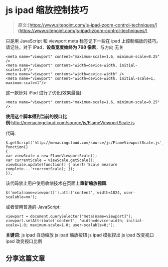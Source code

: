 # js ipad 缩放控制技巧

> 原文:[https://www.sitepoint.com/js-ipad-zoom-control-techniques/](https://www.sitepoint.com/js-ipad-zoom-control-techniques/)

只是用 JavaScript 和 viewport meta 标签记下一些在 ipad 上控制缩放的技巧。请记住，对于 iPad，**设备宽度始终为 768 像素**，与方向
无关

```
<meta name="viewport" content="maximum-scale=1.6, minimum-scale=0.25" />
<meta name="viewport" content="width=device-width, initial-scale=1.0"/>
<meta name="viewport" content="width=device-width" />
<meta name="viewport" content="width=device-width, initial-scale=1, maximum-scale=1"/>
```

这一款针对 iPad 进行了优化(效果最佳):

```
<meta name="viewport" content="maximum-scale=1.6, minimum-scale=0.25" />
```

**使用这个脚本得到当前的视口比例**:http://menacingcloud.com/source/js/FlameViewportScale.js

代码:

```
$.getScript('http://menacingcloud.com/source/js/FlameViewportScale.js', function()
{
var viewScale = new FlameViewportScale();
var currentScale = viewScale.getScale();
viewScale.update(function() { alert('Scale measure complete...'+currentScale); });
});
```

该代码禁止用户使用收缩技术在页面上**重新缩放视窗**:

```
$('meta[name=viewport]').attr('content','width=1024, user-scalable=no');
```

或者使用普通的 JavaScript:

```
viewport = document.querySelector("meta[name=viewport]");
viewport.setAttribute('content', 'width=device-width; initial-scale=1.0; maximum-scale=1.0; user-scalable=0;');
```

**关键词:**
js ipad 自动缩放
js ipad 缩放按钮
js ipad 模拟捏出
js ipad 改变视口
ipad 改变视口比例

## 分享这篇文章